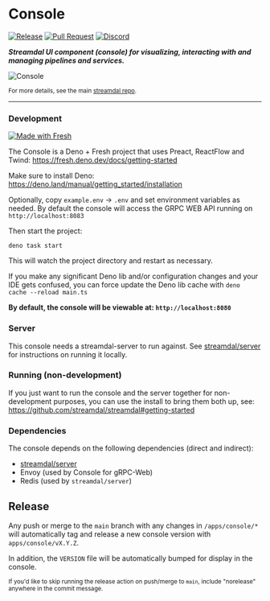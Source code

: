 # Console

[![Release](https://github.com/streamdal/streamdal/actions/workflows/apps-console-release.yml/badge.svg)](https://github.com/streamdal/streamdal/actions/workflows/apps-console-release.yml)
[![Pull Request](https://github.com/streamdal/streamdal/actions/workflows/apps-console-pr.yml/badge.svg)](https://github.com/streamdal/streamdal/actions/workflows/apps-console-pr.yml)
[![Discord](https://img.shields.io/badge/Community-Discord-4c57e8.svg)](https://discord.gg/streamdal)

_**Streamdal UI component (console) for visualizing, interacting with and
managing pipelines and services.**_

![Console](./console-screenshot.png)

<sub>For more details, see the main
[streamdal repo](https://github.com/streamdal/streamdal).</sub>

---

### Development

[![Made with Fresh](https://fresh.deno.dev/fresh-badge.svg)](https://fresh.deno.dev)

The Console is a Deno + Fresh project that uses Preact, ReactFlow and Twind:
https://fresh.deno.dev/docs/getting-started

Make sure to install Deno: https://deno.land/manual/getting_started/installation

Optionally, copy `example.env` -> `.env` and set environment variables as
needed. By default the console will access the GRPC WEB API running on
`http://localhost:8083`

Then start the project:

```
deno task start
```

This will watch the project directory and restart as necessary.

If you make any significant Deno lib and/or configuration changes and your IDE
gets confused, you can force update the Deno lib cache with
`deno cache --reload main.ts`

**By default, the console will be viewable at: `http://localhost:8080`**

### Server

This console needs a streamdal-server to run against. See
[streamdal/server](https://github.com/streamdal/streamdal/blob/main/apps/server/README.md)
for instructions on running it locally.

### Running (non-development)

If you just want to run the console and the server together for non-development
purposes, you can use the install to bring them both up, see:
https://github.com/streamdal/streamdal#getting-started

### Dependencies

The console depends on the following dependencies (direct and indirect):

- [streamdal/server](https://github.com/streamdal/streamdal/tree/main/apps/server)
- Envoy (used by Console for gRPC-Web)
- Redis (used by `streamdal/server`)

## Release

Any push or merge to the `main` branch with any changes in `/apps/console/*`
will automatically tag and release a new console version with
`apps/console/vX.Y.Z`.

In addition, the `VERSION` file will be automatically bumped for display in the
console.

<sub>If you'd like to skip running the release action on push/merge to `main`,
include "norelease" anywhere in the commit message.</sub>
